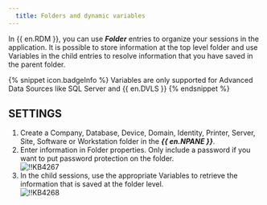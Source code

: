 ```yaml
---
  title: Folders and dynamic variables
---
```

In {{ en.RDM }}, you can use ***Folder*** entries to organize your sessions in the application. It is possible to store information at the top level folder and use Variables in the child entries to resolve information that you have saved in the parent folder.

{% snippet icon.badgeInfo %}
Variables are only supported for Advanced Data Sources like SQL Server and {{ en.DVLS }}
{% endsnippet %}

## SETTINGS

1. Create a Company, Database, Device, Domain, Identity, Printer, Server, Site, Software or Workstation folder in the ***{{ en.NPANE }}***.
1. Enter information in Folder properties. Only include a password if you want to put password protection on the folder.  
![!!KB4267](https://webdevolutions.azureedge.net/docs/en/kb/KB4267.png)
1. In the child sessions, use the appropriate Variables to retrieve the information that is saved at the folder level.  
![!!KB4268](https://webdevolutions.azureedge.net/docs/en/kb/KB4268.png)
